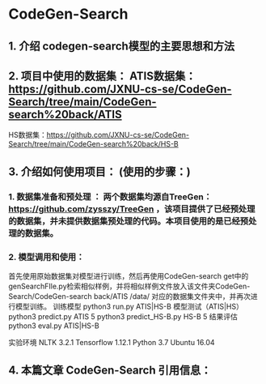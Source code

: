 # CodeGen-Search

## 1. 介绍 codegen-search模型的主要思想和方法

## 2. 项目中使用的数据集： ATIS数据集：https://github.com/JXNU-cs-se/CodeGen-Search/tree/main/CodeGen-search%20back/ATIS
HS数据集：https://github.com/JXNU-cs-se/CodeGen-Search/tree/main/CodeGen-search%20back/HS-B


## 3. 介绍如何使用项目：  (使用的步骤：)
### 1. 数据集准备和预处理 ： 两个数据集均源自TreeGen：https://github.com/zysszy/TreeGen ，该项目提供了已经预处理的数据集，并未提供数据集预处理的代码。本项目使用的是已经预处理的数据集。 

### 2. 模型调用和使用： 
首先使用原始数据集对模型进行训练，然后再使用CodeGen-search get中的genSearchFIle.py检索相似样例，并将相似样例文件放入该文件夹CodeGen-Search/CodeGen-search back/ATIS
/data/ 对应的数据集文件夹中，并再次进行模型训练。
训练模型
python3 run.py ATIS|HS-B
模型测试（ATIS|HS）
python3 predict.py ATIS 5
python3 predict_HS-B.py HS-B 5
结果评估
python3 eval.py ATIS|HS-B

实验环境
NLTK 3.2.1
Tensorflow 1.12.1
Python 3.7
Ubuntu 16.04

    
    
 ## 4. 本篇文章 CodeGen-Search  引用信息：
 
 


